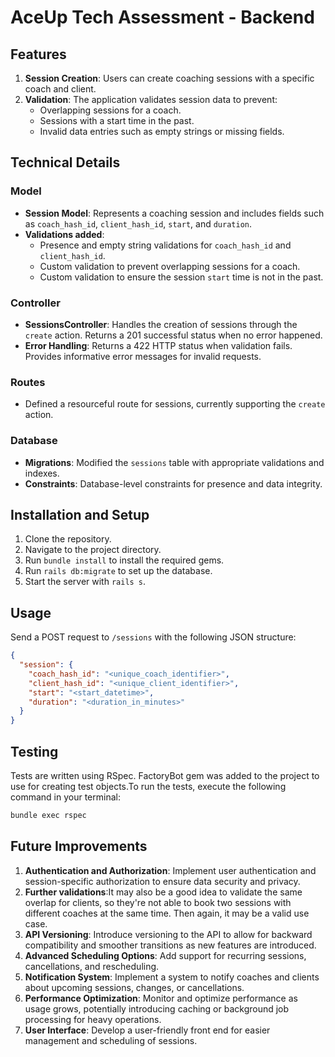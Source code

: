 # AceUp Tech Assessment - Backend

## Features
1. **Session Creation**: Users can create coaching sessions with a specific coach and client.
2. **Validation**: The application validates session data to prevent:
    - Overlapping sessions for a coach.
    - Sessions with a start time in the past.
    - Invalid data entries such as empty strings or missing fields.

## Technical Details

### Model
- **Session Model**: Represents a coaching session and includes fields such as `coach_hash_id`, `client_hash_id`, `start`, and `duration`.
- **Validations added**:
    - Presence and empty string validations for `coach_hash_id` and `client_hash_id`.
    - Custom validation to prevent overlapping sessions for a coach.
    - Custom validation to ensure the session `start` time is not in the past.

### Controller
- **SessionsController**: Handles the creation of sessions through the `create` action. Returns a 201 successful status when no error happened.
- **Error Handling**: Returns a 422 HTTP status when validation fails. Provides informative error messages for invalid requests.

### Routes
- Defined a resourceful route for sessions, currently supporting the `create` action.

### Database
- **Migrations**: Modified the `sessions` table with appropriate validations and indexes.
- **Constraints**: Database-level constraints for presence and data integrity.

## Installation and Setup
1. Clone the repository.
2. Navigate to the project directory.
3. Run `bundle install` to install the required gems.
4. Run `rails db:migrate` to set up the database.
5. Start the server with `rails s`.

## Usage
Send a POST request to `/sessions` with the following JSON structure:

```json
{
  "session": {
    "coach_hash_id": "<unique_coach_identifier>",
    "client_hash_id": "<unique_client_identifier>",
    "start": "<start_datetime>",
    "duration": "<duration_in_minutes>"
  }
}
```

## Testing
Tests are written using RSpec. FactoryBot gem was added to the project to use for creating test objects.To run the tests, execute the following command in your terminal:

```bash
bundle exec rspec
```


## Future Improvements
1. **Authentication and Authorization**: Implement user authentication and session-specific authorization to ensure data security and privacy.
2. **Further validations**:It may also be a good idea to validate the same overlap for clients, so they're not able to book two sessions with different coaches at the same time. Then again, it may be a valid use case.
2. **API Versioning**: Introduce versioning to the API to allow for backward compatibility and smoother transitions as new features are introduced.
3. **Advanced Scheduling Options**: Add support for recurring sessions, cancellations, and rescheduling.
4. **Notification System**: Implement a system to notify coaches and clients about upcoming sessions, changes, or cancellations.
5. **Performance Optimization**: Monitor and optimize performance as usage grows, potentially introducing caching or background job processing for heavy operations.
6. **User Interface**: Develop a user-friendly front end for easier management and scheduling of sessions.
